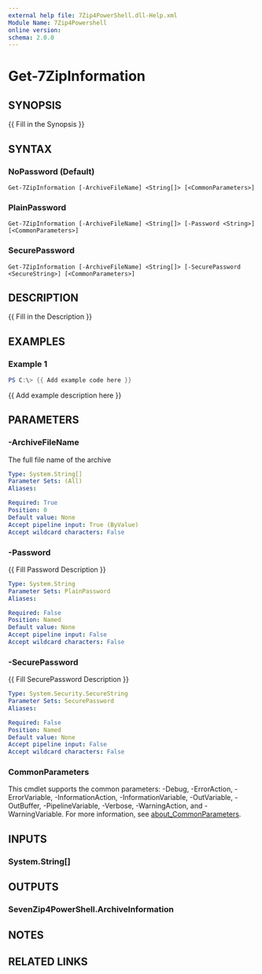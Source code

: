 ```yaml
---
external help file: 7Zip4PowerShell.dll-Help.xml
Module Name: 7Zip4Powershell
online version:
schema: 2.0.0
---
```


# Get-7ZipInformation

## SYNOPSIS
{{ Fill in the Synopsis }}

## SYNTAX

### NoPassword (Default)
```
Get-7ZipInformation [-ArchiveFileName] <String[]> [<CommonParameters>]
```

### PlainPassword
```
Get-7ZipInformation [-ArchiveFileName] <String[]> [-Password <String>] [<CommonParameters>]
```

### SecurePassword
```
Get-7ZipInformation [-ArchiveFileName] <String[]> [-SecurePassword <SecureString>] [<CommonParameters>]
```

## DESCRIPTION
{{ Fill in the Description }}

## EXAMPLES

### Example 1
```powershell
PS C:\> {{ Add example code here }}
```

{{ Add example description here }}

## PARAMETERS

### -ArchiveFileName
The full file name of the archive

```yaml
Type: System.String[]
Parameter Sets: (All)
Aliases:

Required: True
Position: 0
Default value: None
Accept pipeline input: True (ByValue)
Accept wildcard characters: False
```

### -Password
{{ Fill Password Description }}

```yaml
Type: System.String
Parameter Sets: PlainPassword
Aliases:

Required: False
Position: Named
Default value: None
Accept pipeline input: False
Accept wildcard characters: False
```

### -SecurePassword
{{ Fill SecurePassword Description }}

```yaml
Type: System.Security.SecureString
Parameter Sets: SecurePassword
Aliases:

Required: False
Position: Named
Default value: None
Accept pipeline input: False
Accept wildcard characters: False
```

### CommonParameters
This cmdlet supports the common parameters: -Debug, -ErrorAction, -ErrorVariable, -InformationAction, -InformationVariable, -OutVariable, -OutBuffer, -PipelineVariable, -Verbose, -WarningAction, and -WarningVariable. For more information, see [about_CommonParameters](http://go.microsoft.com/fwlink/?LinkID=113216).

## INPUTS

### System.String[]

## OUTPUTS

### SevenZip4PowerShell.ArchiveInformation

## NOTES

## RELATED LINKS
